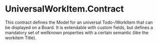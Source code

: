 # UniversalWorkItem.Contract

This contract defines the Model for an universal Todo-/WorkItem that can be displayed on a Board. It is extendable with custom fields, but defines a mandatory set of wellknown properties with a certain semantic (like the workitem Title).

